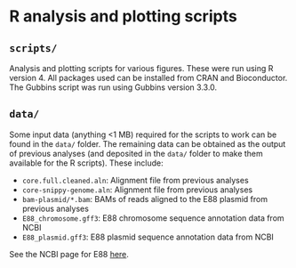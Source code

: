 # R analysis and plotting scripts

## `scripts/`

Analysis and plotting scripts for various figures. These were run using R version 4. All packages used can be installed from CRAN and Bioconductor. The Gubbins script was run using Gubbins version 3.3.0.

## `data/`

Some input data (anything <1 MB) required for the scripts to work can be found in the `data/` folder. The remaining data can be obtained as the output of previous analyses (and deposited in the `data/` folder to make them available for the R scripts). These include:

* `core.full.cleaned.aln`: Alignment file from previous analyses
* `core-snippy-genome.aln`: Alignment file from previous analyses
* `bam-plasmid/*.bam`: BAMs of reads aligned to the E88 plasmid from previous analyses
* `E88_chromosome.gff3`: E88 chromosome sequence annotation data from NCBI
* `E88_plasmid.gff3`: E88 plasmid sequence annotation data from NCBI

See the NCBI page for E88 [here](https://www.ncbi.nlm.nih.gov/genome/1098?genome_assembly_id=300529).

